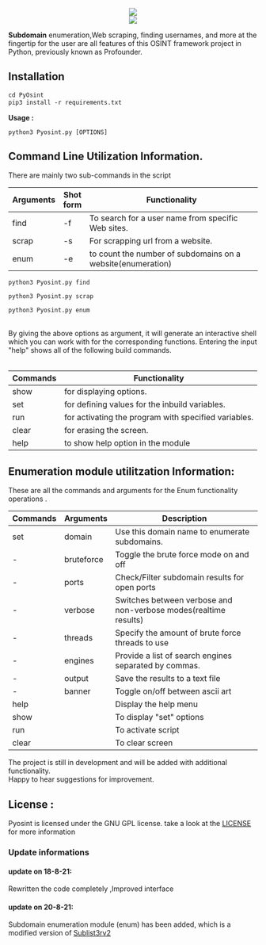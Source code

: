 <p align="center">
<img src="https://raw.githubusercontent.com/d8rkmind/PyOsint/main/Pyosint.png"><br>
<img src="https://img.shields.io/badge/Python-3-brightgreen.svg?style=plastic">
</p>

  

<p><b>Subdomain</b> enumeration,Web scraping, finding usernames, and more at the fingertip for the user are all features of this OSINT framework project in Python, previously known as Profounder.
<br></p>
<h2>Installation</h2>

```markdown
cd PyOsint
pip3 install -r requirements.txt
```
<b>Usage :</b>

```
python3 Pyosint.py [OPTIONS]
```
<h2>Command Line Utilization Information.</h2>

There are mainly two sub-commands in the script 

Arguments |Shot<br>form    | Functionality
----------|-- | -------------
  find |-f    | To search for a user name from specific Web sites.
 scrap |-s   | For scrapping url from a website.
 enum  |-e   | to count the number of subdomains on a website(enumeration)
 
 
 ```
 python3 Pyosint.py find
 
 python3 Pyosint.py scrap
 
 python3 Pyosint.py enum
 ```
 
<br> 
By giving the above options as argument, it will generate an interactive shell which you can work with for the corresponding functions.
Entering the input "help" shows all of the following build commands.<br>
<br>

Commands | Functionality
----------------|--------------
show | for displaying options.
set  | for defining values for the inbuild variables.
run  | for activating the program with specified variables.
clear| for erasing the screen.
help | to show help option in the module

<h2>Enumeration module utilitzation Information:</h2>

These are all the commands and arguments for the Enum functionality operations .

Commands|  Arguments    | Description
 -------|----- |-------------
  set  |domain      | Use this domain name to enumerate subdomains.
   -|bruteforce  | Toggle the brute force mode on and off
 -|ports       | Check/Filter subdomain results for open ports
 -|verbose     | Switches between verbose and non-verbose modes(realtime results)
 -|threads     | Specify the amount of brute force threads to use
 -|engines     | Provide a list of search engines separated by commas.
 -|output      | Save the results to a text file
 -|banner  | Toggle on/off between ascii art
 help  |      | Display the help menu
 show  | | To display "set" options
 run   | | To activate script 
 clear | | To clear screen


The project is still in development and will be added with additional functionality.<br>Happy to hear suggestions for improvement.

<h2>License :</h2>
Pyosint is licensed under the GNU GPL license. take a look at the <a href="https://github.com/d8rkmind/PyOsint/blob/main/LICENSE">LICENSE</a> for more information


<h3>Update informations</h3>

<h4> update on 18-8-21:</h4>
Rewritten the code completely ,Improved interface

<h4> update on 20-8-21:</h4> 
Subdomain enumeration module (enum) has been added, which is a modified version of <a href="https://github.com/RoninNakomoto/Sublist3r2">Sublist3rv2</a>

 
 
